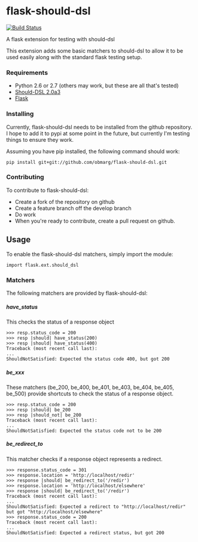 flask-should-dsl
================

[![Build Status](https://secure.travis-ci.org/obmarg/flask-should-dsl.png)](http://travis-ci.org/obmarg/flask-should-dsl)

A flask extension for testing with should-dsl

This extension adds some basic matchers to should-dsl to allow it to be used
easily along with the standard flask testing setup.

### Requirements
- Python 2.6 or 2.7 (others may work, but these are all that's tested)
- [Should-DSL 2.0a3](http://www.should-dsl.info/)
- [Flask](http://flask.pocoo.org/)

### Installing

Currently, flask-should-dsl needs to be installed from the github repository.
I hope to add it to pypi at some point in the future, but currently I'm testing
things to ensure they work. 

Assuming you have pip installed, the following command should work:

    pip install git+git://github.com/obmarg/flask-should-dsl.git

### Contributing

To contribute to flask-should-dsl:
- Create a fork of the repository on github
- Create a feature branch off the develop branch
- Do work
- When you're ready to contribute, create a pull request on github.

Usage
---

To enable the flask-should-dsl matchers, simply import the module:

    import flask.ext.should_dsl

### Matchers

The following matchers are provided by flask-should-dsl:

##### have_status

This checks the status of a response object

    >>> resp.status_code = 200
    >>> resp |should| have_status(200)
    >>> resp |should| have_status(400)
    Traceback (most recent call last):
    ...
    ShouldNotSatisfied: Expected the status code 400, but got 200

##### be_xxx

These matchers (be_200, be_400, be_401, be_403, be_404, be_405, be_500) provide
shortcuts to check the status of a response object.

    >>> resp.status_code = 200
    >>> resp |should| be_200
    >>> resp |should_not| be_200
    Traceback (most recent call last):
    ...
    ShouldNotSatisfied: Expected the status code not to be 200

##### be_redirect_to

This matcher checks if a response object represents a redirect.

    >>> response.status_code = 301
    >>> response.location = 'http://localhost/redir'
    >>> response |should| be_redirect_to('/redir')
    >>> response.location = 'http://localhost/elsewhere'
    >>> response |should| be_redirect_to('/redir')
    Traceback (most recent call last):
    ...
    ShouldNotSatisfied: Expected a redirect to "http://localhost/redir" but got "http://localhost/elsewhere"
    >>> response.status_code = 200
    Traceback (most recent call last):
    ...
    ShouldNotSatisfied: Expected a redirect status, but got 200

